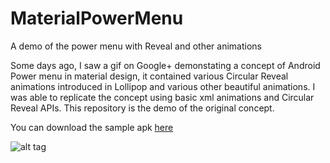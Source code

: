 # MaterialPowerMenu
A demo of the power menu with Reveal and other animations

Some days ago, I saw a gif on Google+ demonstating a concept of Android Power menu in material design, it contained various Circular Reveal animations introduced in 
Lollipop and various other beautiful animations. I was able to replicate the concept using basic xml animations and Circular Reveal APIs. This repository is the demo of 
the original concept.

You can download the sample apk [here](https://raw.githubusercontent.com/naman14/MaterialPowerMenu/master/app/PowerMenu.apk)

![alt tag](https://raw.githubusercontent.com/naman14/MaterialPowerMenu/master/demo.gif)


